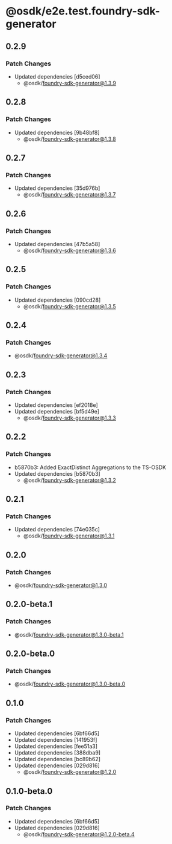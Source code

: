 # @osdk/e2e.test.foundry-sdk-generator

## 0.2.9

### Patch Changes

- Updated dependencies [d5ced06]
  - @osdk/foundry-sdk-generator@1.3.9

## 0.2.8

### Patch Changes

- Updated dependencies [9b48bf8]
  - @osdk/foundry-sdk-generator@1.3.8

## 0.2.7

### Patch Changes

- Updated dependencies [35d976b]
  - @osdk/foundry-sdk-generator@1.3.7

## 0.2.6

### Patch Changes

- Updated dependencies [47b5a58]
  - @osdk/foundry-sdk-generator@1.3.6

## 0.2.5

### Patch Changes

- Updated dependencies [090cd28]
  - @osdk/foundry-sdk-generator@1.3.5

## 0.2.4

### Patch Changes

- @osdk/foundry-sdk-generator@1.3.4

## 0.2.3

### Patch Changes

- Updated dependencies [ef2018e]
- Updated dependencies [bf5d49e]
  - @osdk/foundry-sdk-generator@1.3.3

## 0.2.2

### Patch Changes

- b5870b3: Added ExactDistinct Aggregations to the TS-OSDK
- Updated dependencies [b5870b3]
  - @osdk/foundry-sdk-generator@1.3.2

## 0.2.1

### Patch Changes

- Updated dependencies [74e035c]
  - @osdk/foundry-sdk-generator@1.3.1

## 0.2.0

### Patch Changes

- @osdk/foundry-sdk-generator@1.3.0

## 0.2.0-beta.1

### Patch Changes

- @osdk/foundry-sdk-generator@1.3.0-beta.1

## 0.2.0-beta.0

### Patch Changes

- @osdk/foundry-sdk-generator@1.3.0-beta.0

## 0.1.0

### Patch Changes

- Updated dependencies [6bf66d5]
- Updated dependencies [141953f]
- Updated dependencies [fee51a3]
- Updated dependencies [388dba9]
- Updated dependencies [bc89b62]
- Updated dependencies [029d816]
  - @osdk/foundry-sdk-generator@1.2.0

## 0.1.0-beta.0

### Patch Changes

- Updated dependencies [6bf66d5]
- Updated dependencies [029d816]
  - @osdk/foundry-sdk-generator@1.2.0-beta.4
